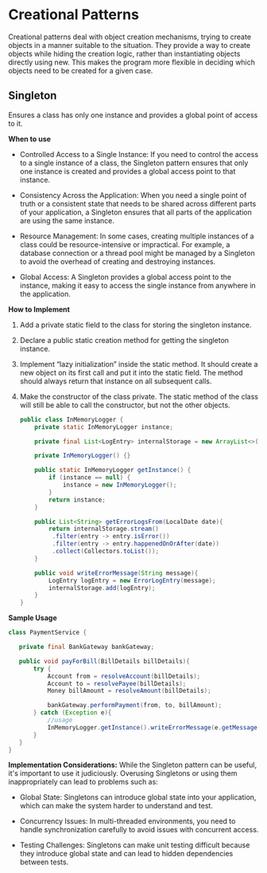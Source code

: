# Creational Patterns
Creational patterns deal with object creation mechanisms, trying to create objects in a manner suitable to the situation. They provide a way to create objects while hiding the creation logic, rather than instantiating objects directly using new. This makes the program more flexible in deciding which objects need to be created for a given case.

## Singleton
Ensures a class has only one instance and provides a global point of access to it.

**When to use**
- Controlled Access to a Single Instance: If you need to control the access to a single instance of a class, the Singleton pattern ensures that only one instance is created and provides a global access point to that instance.

- Consistency Across the Application: When you need a single point of truth or a consistent state that needs to be shared across different parts of your application, a Singleton ensures that all parts of the application are using the same instance.

- Resource Management: In some cases, creating multiple instances of a class could be resource-intensive or impractical. For example, a database connection or a thread pool might be managed by a Singleton to avoid the overhead of creating and destroying instances.

- Global Access: A Singleton provides a global access point to the instance, making it easy to access the single instance from anywhere in the application.

**How to Implement**

1. Add a private static field to the class for storing the singleton instance.

2. Declare a public static creation method for getting the singleton instance.

3. Implement “lazy initialization” inside the static method. It should create a new object on its first call and put it into the static field. The method should always return that instance on all subsequent calls.

4. Make the constructor of the class private. The static method of the class will still be able to call the constructor, but not the other objects.


   ```java
   public class InMemoryLogger {
       private static InMemoryLogger instance;

       private final List<LogEntry> internalStorage = new ArrayList<>();

       private InMemoryLogger() {}

       public static InMemoryLogger getInstance() {
           if (instance == null) {
               instance = new InMemoryLogger();
           }
           return instance;
       }

       public List<String> getErrorLogsFrom(LocalDate date){
           return internalStorage.stream()
            .filter(entry -> entry.isError())
            .filter(entry -> entry.happenedOnOrAfter(date))
            .collect(Collectors.toList());
       }

       public void writeErrorMessage(String message){
           LogEntry logEntry = new ErrorLogEntry(message);
           internalStorage.add(logEntry);
       }
   }
   ```

 **Sample Usage**

 ```java
 class PaymentService {

    private final BankGateway bankGateway;

    public void payForBill(BillDetails billDetails){
        try {
            Account from = resolveAccount(billDetails);
            Account to = resolvePayee(billDetails);
            Money billAmount = resolveAmount(billDetails);

            bankGateway.performPayment(from, to, billAmount);
        } catch (Exception e){
            //usage
            InMemoryLogger.getInstance().writeErrorMessage(e.getMessage());
        }
    }
 }
 ```  

**Implementation Considerations:**
While the Singleton pattern can be useful, it's important to use it judiciously. Overusing Singletons or using them inappropriately can lead to problems such as:

- Global State: Singletons can introduce global state into your application, which can make the system harder to understand and test.
  
- Concurrency Issues: In multi-threaded environments, you need to handle synchronization carefully to avoid issues with concurrent access.
  
- Testing Challenges: Singletons can make unit testing difficult because they introduce global state and can lead to hidden dependencies between tests.